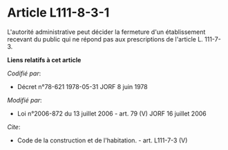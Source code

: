 # Article L111-8-3-1

L'autorité administrative peut décider la fermeture d'un établissement recevant du public qui ne répond pas aux prescriptions
de l'article L. 111-7-3.

**Liens relatifs à cet article**

_Codifié par_:

  - Décret n°78-621 1978-05-31 JORF 8 juin 1978

_Modifié par_:

  - Loi n°2006-872 du 13 juillet 2006 - art. 79 (V) JORF 16 juillet 2006

_Cite_:

  - Code de la construction et de l'habitation. - art. L111-7-3 (V)
